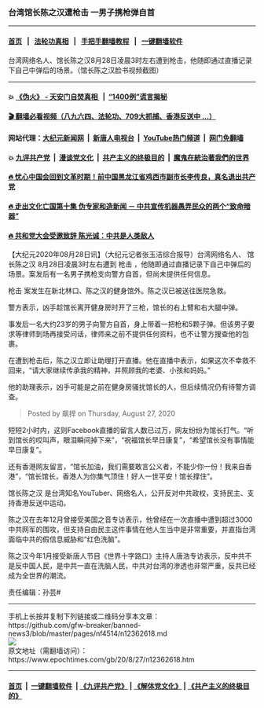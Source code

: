 ### 台湾馆长陈之汉遭枪击 一男子携枪弹自首
------------------------

#### [首页](https://github.com/gfw-breaker/banned-news3/blob/master/README.md) &nbsp;&nbsp;|&nbsp;&nbsp; [法轮功真相](https://github.com/begood0513/basic/blob/master/README.md)  &nbsp;&nbsp;|&nbsp;&nbsp; [手把手翻墙教程](https://github.com/gfw-breaker/guides/wiki)  &nbsp;&nbsp;|&nbsp;&nbsp; [一键翻墙软件](https://github.com/gfw-breaker/nogfw/blob/master/README.md)  



<div><img alt="" class="attachment-djy_600_400 size-djy_600_400 wp-post-image" src="https://i.epochtimes.com/assets/uploads/2020/08/2-4-600x400.png"/>
<div class="caption">
 台湾网络名人、馆长陈之汉8月28日凌晨3时左右遭到枪击，他随即通过直播记录下自己中弹后的场景。（馆长陈之汉脸书视频截图）
</div></div><hr/>

#### 💥 [《伪火》 - 天安门自焚真相 ](http://141.164.51.119:10000/videos/blog/weihuo.html)&nbsp; |&nbsp; [“1400例”谎言揭秘  ](http://141.164.51.119:10000/videos/blog/jiexi1400.html)

#### [ 🎬  翻墙必看视频（八九六四、法轮功、709大抓捕、香港反送中 ...）](https://github.com/gfw-breaker/links/blob/master/banned.md)

#### 网站代理：[大纪元新闻网](http://167.172.10.89:10080/gb/) &nbsp;|&nbsp; [新唐人电视台](http://167.172.10.89:8808/gb/)  &nbsp;|&nbsp; [YouTube热门频道](http://158.247.203.241/youtube.html) &nbsp;|&nbsp; [网门免翻墙](http://158.247.203.241:11000/show.aspx?name=ogHome)

#### 💥 [九评共产党](http://141.164.51.119:10000/videos/res/jiuping/)&nbsp; |&nbsp; [漫谈党文化](http://141.164.51.119:10000/videos/res/mtdwh/)&nbsp; |&nbsp; [共产主义的终极目的](http://141.164.51.119:10000/videos/res/zjmd/)&nbsp; |&nbsp; [魔鬼在統治著我們的世界](http://141.164.51.119:10000/videos/res/TheSpecter/)  

#### [ 🔥  忧心中国会回到文革时期！前中国黑龙江省鸡西市副市长李传良，真名退出共产党](http://141.164.51.119:10000/videos/news/quit01.html)

#### [ 🔥  走出文化亡国第十集 伪专家和造新闻 － 中共宣传机器愚弄民众的两个“致命暗器”](http://141.164.51.119:10000/videos/news/../res/zcwhwg/index.html)

#### [ 🔥  共和党大会受邀致辞 陈光诚：中共是人类敌人](http://141.164.51.119:10000/videos/news/cgc.html)

<div><p>
 【大纪元2020年08月28日讯】（大纪元记者张玉洁综合报导）台湾网络名人、
 <ok href="https://www.epochtimes.com/gb/tag/%E9%A6%86%E9%95%BF%E9%99%88%E4%B9%8B%E6%B1%89.html">
  馆长陈之汉
 </ok>
 8月28日凌晨3时左右遭到
 <ok href="https://www.epochtimes.com/gb/tag/%E6%9E%AA%E5%87%BB.html">
  枪击
 </ok>
 ，他随即通过直播记录下自己中弹后的场景。案发后有一名男子携枪支向警方自首，但尚未提供任何信息。
</p>
<p>
 <ok href="https://www.epochtimes.com/gb/tag/%E6%9E%AA%E5%87%BB.html">
  枪击
 </ok>
 案发生在新北林口、陈之汉的健身馆外。陈之汉已被送往医院急救。
</p>
<p>
 警方表示，凶手趁馆长离开健身房时开了三枪，馆长的右上臂和右大腿中弹。
</p>
<p>
 事发后一名大约23岁的男子向警方自首，身上带着一把枪和5颗子弹。但该男子要求等律师到场再接受问话，律师来之前不提供任何资料，也不让警方搜查他的包裹。
</p>
<p>
 在遭到枪击后，陈之汉立即让助理打开直播。他在直播中表示，如果这次不幸救不回来，“请大家继续传承我的精神，并照顾我的老婆、小孩和妈妈。”
</p>
<p>
 他的助理表示，凶手可能是之前在健身房骚扰馆长的人，但后续情况仍有待警方调查。
</p>
<div id="fb-root">
</div>
<p>
</p>
<div class="fb-video" data-href="https://www.facebook.com/1471772763091863/videos/664520760830868/?t=3" data-width="640">
 <blockquote cite="https://www.facebook.com/1471772763091863/videos/664520760830868/" class="fb-xfbml-parse-ignore">
  <p>
   <ok href="https://www.facebook.com/1471772763091863/videos/664520760830868/">
   </ok>
  </p>
  <p>
   Posted by
   <ok href="https://www.facebook.com/飆捍-1471772763091863/">
    飙捍
   </ok>
   on Thursday, August 27, 2020
  </p>
 </blockquote>
</div>
<p>
 短短2小时内，这则Facebook直播的留言人数已过万，网友纷纷为馆长打气。“听到馆长的哎叫声，眼泪瞬间掉下来”，“祝福馆长早日康复”，“希望馆长没有事情能早日康复”。
</p>
<p>
 还有香港网友留言，“馆长加油，我们需要敢言公义者，不能少你一份！我来自香港”，“馆长馆长，香港人为你集气顶住！好人一世平安！馆长撑住”。
</p>
<p>
 <ok href="https://www.epochtimes.com/gb/tag/%E9%A6%86%E9%95%BF%E9%99%88%E4%B9%8B%E6%B1%89.html">
  馆长陈之汉
 </ok>
 是台湾知名YouTuber、网络名人，公开反对中共政权，支持民主、支持香港反送中运动。
</p>
<p>
 陈之汉在去年12月曾接受美国之音专访表示，他曾经在一次直播中遭到超过3000中共网军的围攻，但支持自由民主这件事情在他人生当中是非常重要，并直指台湾面临中共的假信息威胁和“红色洗脑”。
</p>
<p>
 陈之汉今年1月接受新唐人节目《世界十字路口》主持人唐浩专访表示，反中共不是反中国人民，是中共一直在洗脑人民，中共对台湾的渗透也非常严重，反共已经成为全世界的潮流。
</p>
<p>
 责任编辑：孙芸#
</p>
</div>
<hr/>
手机上长按并复制下列链接或二维码分享本文章：<br/>
https://github.com/gfw-breaker/banned-news3/blob/master/pages/nf4514/n12362618.md <br/>
<a href='https://github.com/gfw-breaker/banned-news3/blob/master/pages/nf4514/n12362618.md'><img src='https://github.com/gfw-breaker/banned-news3/blob/master/pages/nf4514/n12362618.md.png'/></a> <br/>
原文地址（需翻墙访问）：https://www.epochtimes.com/gb/20/8/27/n12362618.htm


------------------------
#### [首页](https://github.com/gfw-breaker/banned-news3/blob/master/README.md) &nbsp;|&nbsp; [一键翻墙软件](https://github.com/gfw-breaker/nogfw/blob/master/README.md) &nbsp;| [《九评共产党》](https://github.com/gfw-breaker/9ping.md/blob/master/README.md#九评之一评共产党是什么) | [《解体党文化》](https://github.com/gfw-breaker/jtdwh.md/blob/master/README.md) | [《共产主义的终极目的》](https://github.com/gfw-breaker/gczydzjmd.md/blob/master/README.md)


<img src='http://gfw-breaker.win/banned-news3/pages/nf4514/n12362618.md' width='0px' height='0px'/>